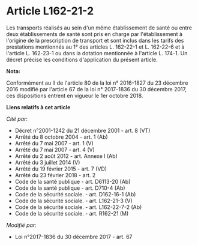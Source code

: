# Article L162-21-2

Les transports réalisés au sein d'un même établissement de santé ou entre deux établissements de santé sont pris en charge
par l'établissement à l'origine de la prescription de transport et sont inclus dans les tarifs des prestations mentionnés au
1° des articles L. 162-22-1 et L. 162-22-6 et à l'article L. 162-23-1 ou dans la dotation mentionnée à l'article L. 174-1. Un
décret précise les conditions d'application du présent article.

**Nota:**

Conformément au II de l'article 80 de la loi n° 2016-1827 du 23 décembre 2016 modifié par l'article 67 de la loi n° 2017-1836
du 30 décembre 2017, ces dispositions entrent en vigueur le 1er octobre 2018.

**Liens relatifs à cet article**

_Cité par_:

  - Décret n°2001-1242 du 21 décembre 2001 - art. 8 (VT)
  - Arrêté du 8 octobre 2004 - art. 1 (Ab)
  - Arrêté du 7 mai 2007 - art. 1 (V)
  - Arrêté du 7 mai 2007 - art. 4 (V)
  - Arrêté du 2 août 2012 - art. Annexe I (Ab)
  - Arrêté du 3 juillet 2014 (V)
  - Arrêté du 19 février 2015 - art. 7 (VD)
  - Arrêté du 23 février 2018 - art. 2
  - Code de la santé publique - art. D6113-20 (Ab)
  - Code de la santé publique - art. D710-4 (Ab)
  - Code de la sécurité sociale. - art. D162-16-1 (Ab)
  - Code de la sécurité sociale. - art. L162-21-3 (V)
  - Code de la sécurité sociale. - art. L162-22-7-2 (Ab)
  - Code de la sécurité sociale. - art. R162-21 (M)

_Modifié par_:

  - Loi n°2017-1836 du 30 décembre 2017 - art. 67
